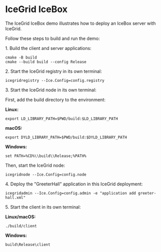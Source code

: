 # IceGrid IceBox

The IceGrid IceBox demo illustrates how to deploy an IceBox server with IceGrid.

Follow these steps to build and run the demo:

1\. Build the client and server applications:

```shell
cmake -B build
cmake --build build --config Release
```

2\. Start the IceGrid registry in its own terminal:

```shell
icegridregistry --Ice.Config=config.registry
```

3\. Start the IceGrid node in its own terminal:

First, add the build directory to the environment:

**Linux:**

```shell
export LD_LIBRARY_PATH=$PWD/build:$LD_LIBRARY_PATH
```

**macOS:**

```shell
export DYLD_LIBRARY_PATH=$PWD/build:$DYLD_LIBRARY_PATH
```

**Windows:**

```shell
set PATH=%CD%\\build\\Release;%PATH%
```

Then, start the IceGrid node:

```shell
icegridnode --Ice.Config=config.node
```

4\. Deploy the "GreeterHall" application in this IceGrid deployment:

```shell
icegridadmin --Ice.Config=config.admin -e "application add greeter-hall.xml"
```

5\. Start the client in its own terminal:

**Linux/macOS:**

```shell
./build/client
```

**Windows:**

```shell
build\Release\client
```
